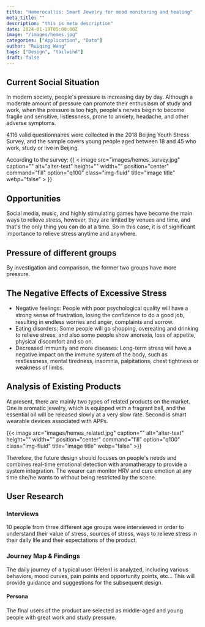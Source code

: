 ```yaml
---
title: "Hemerocallis: Smart Jewelry for mood monitoring and healing"
meta_title: ""
description: "this is meta description"
date: 2024-01-19T05:00:00Z
image: "/images/hemes.jpg"
categories: ["Application", "Data"]
author: "Ruiqing Wang"
tags: ["Design", "tailwind"]
draft: false
---
```


## Current Social Situation

In modern society, people's pressure is increasing day by day. Although a moderate amount of pressure can promote their enthusiasm of study and work, when the pressure is too high, people's nerves begin to become fragile and sensitive, listlessness, prone to anxiety, headache, and other adverse symptoms.

4116 valid questionnaires were collected in the 2018 Beijing Youth Stress Survey, and the sample covers young people aged between 18 and 45 who work, study or live in Beijing.

According to the survey:
{{ < image src="images/hemes_survey.jpg" caption="" alt="alter-text" height="" width="" position="center" command="fill" option="q100" class="img-fluid" title="image title"  webp="false" > }}

## Opportunities
Social media, music, and highly stimulating games have become the main ways to relieve stress, however, they are limited by venues and time, and that's the only thing you can do at a time. So in this case, it is of signiﬁcant importance to relieve stress anytime and anywhere.


## Pressure of different groups
By investigation and comparison, the former two groups have more pressure.

<!-- {{ < image src="images/hemes_inves.jpg" caption="" alt="alter-text" height="" width="" position="center" command="fill" option="q100" class="img-fluid" title="image title"  webp="false" > }} -->

## The Negative Effects of Excessive Stress
* Negative feelings: People with poor psychological quality will have a strong sense of frustration, losing the conﬁdence to do a good job, resulting in endless worries and anger, complaints and sorrow.
* Eating disorders: Some people will go shopping, overeating and drinking to relieve stress, and also some people show anorexia, loss of appetite, physical discomfort and so on.
* Decreased immunity and more diseases: Long-term stress will have a negative impact on the immune system of the body, such as restlessness, mental tiredness, insomnia, palpitations, chest tightness or weakness of limbs. 

## Analysis of Existing Products
At present, there are mainly two types of related products on the market. One is aromatic jewelry, which is equipped with a fragrant ball, and the essential oil will be released slowly at a very slow rate. Second is smart wearable devices associated with APPs.

{{< image src="images/hemes_related.jpg" caption="" alt="alter-text" height="" width="" position="center" command="fill" option="q100" class="img-fluid" title="image title"  webp="false" >}}

Therefore, the future design should focuses on people's needs and combines real-time emotional detection with aromatherapy to provide a system integration. The wearer can monitor HRV and cure emotion at any time she/he wants to without being restricted by the scene.

## User Research
### Interviews
10 people from three different age groups were interviewed in order to understand their value of stress, sources of stress, ways to relieve stress in their daily life and their expectations of the product.

### Journey Map & Findings
The daily journey of a typical user (Helen) is analyzed, including various behaviors, mood curves, pain points and opportunity points, etc... This will provide guidance and suggestions for the subsequent design.

#### Persona
The ﬁnal users of the product are selected as middle-aged and young people with great work and study pressure.